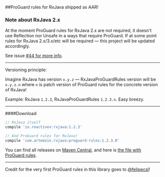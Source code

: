 ##ProGuard rules for RxJava shipped as AAR!

### Note about RxJava 2.x

At the moment ProGuard rules for RxJava 2.x are not required, it doesn't use Reflection nor Unsafe in a ways that require ProGuard. If at some point rules for RxJava 2.x/3.x/etc will be required — this project will be updated accordingly.

See issue [#44 for more info](https://github.com/artem-zinnatullin/RxJavaProGuardRules/issues/44).

---

Versioning principle:

Imagine RxJava has version `x.y.z` — RxJavaProGuardRules version will be `x.y.z.n` where `n` is patch version of ProGuard rules for the concrete version of RxJava!

Example: RxJava `1.2.3`, RxJavaProGuardRules `1.2.3.n`. Easy breezy.

------------

####Download

```groovy
// RxJava itself
compile 'io.reactivex:rxjava:1.2.3'

// And ProGuard rules for RxJava!
compile 'com.artemzin.rxjava:proguard-rules:1.2.3.0'
```

You can find all releases on [Maven Central](http://search.maven.org/#search%7Cga%7C1%7Cg%3A%22com.artemzin.rxjava%22%20AND%20a%3A%22proguard-rules%22), and here is [the file with ProGuard rules](rxjava-proguard-rules/proguard-rules.txt).

------------

Credit for the very first ProGuard rules in this library goes to [@felipecsl](https://github.com/felipecsl)!
